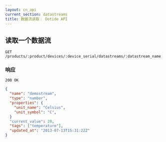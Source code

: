 ```yaml
---
layout: cn_api
current_section: datastreams
title: 数据流读取｜ Dotide API
---
```


## 读取一个数据流

    GET /products/:product/devices/:device_serial/datastreams/:datastream_name

### 响应

    200 OK

```json
{
  "name": "demostream",
  "type": "number",
  "properties": {
    "unit_name": "Celsius",
    "unit_symbol": "C",
  }
  "current_value": 20,
  "tags": ["temperature"],
  "updated_at": "2013-07-13T15:31:22Z"
}
```
